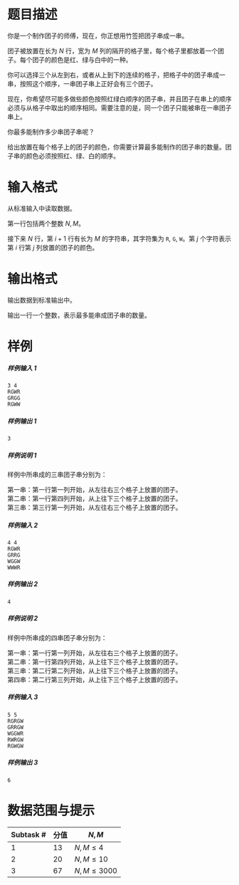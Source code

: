 
# 题目描述

你是一个制作团子的师傅，现在，你正想用竹签把团子串成一串。

团子被放置在长为 $N$ 行，宽为 $M$ 列的隔开的格子里，每个格子里都放着一个团子。每个团子的颜色是红、绿与白中的一种。

你可以选择三个从左到右，或者从上到下的连续的格子，把格子中的团子串成一串，按照这个顺序，一串团子串上正好会有三个团子。

现在，你希望尽可能多做些颜色按照红绿白顺序的团子串，并且团子在串上的顺序必须与从格子中取出的顺序相同。需要注意的是，同一个团子只能被串在一串团子串上。

你最多能制作多少串团子串呢？

给出放置在每个格子上的团子的颜色，你需要计算最多能制作的团子串的数量。团子串的颜色必须按照红、绿、白的顺序。

# 输入格式

从标准输入中读取数据。

第一行包括两个整数 $N, M$。

接下来 $N$ 行，第 $i+1$ 行有长为 $M$ 的字符串，其字符集为 `R`, `G`, `W`。第 $j$ 个字符表示第 $i$ 行第 $j$ 列放置的团子的颜色。

# 输出格式

输出数据到标准输出中。

输出一行一个整数，表示最多能串成团子串的数量。

# 样例

##### 样例输入 1

```plain
3 4
RGWR
GRGG
RGWW
```

##### 样例输出 1

```plain
3
```

##### 样例说明 1

样例中所串成的三串团子串分别为：

第一串：第一行第一列开始，从左往右三个格子上放置的团子。  
第二串：第一行第四列开始，从上往下三个格子上放置的团子。  
第三串：第三行第一列开始，从左往右三个格子上放置的团子。

##### 样例输入 2

```plain
4 4
RGWR
GRRG
WGGW
WWWR
```

##### 样例输出 2

```plain
4
```

##### 样例说明 2

样例中所串成的四串团子串分别为：

第一串：第一行第一列开始，从左往右三个格子上放置的团子。  
第二串：第一行第四列开始，从上往下三个格子上放置的团子。  
第三串：第二行第二列开始，从上往下三个格子上放置的团子。  
第四串：第二行第三列开始，从上往下三个格子上放置的团子。

##### 样例输入 3

```plain
5 5
RGRGW
GRRGW
WGGWR
RWRGW
RGWGW
```

##### 样例输出 3

```plain
6
```

# 数据范围与提示

|Subtask #|分值|$N, M$|
|-|-|-|
|1|13|$N, M\le 4$|
|2|20|$N, M\le 10$|
|3|67|$N, M\le 3000$|

